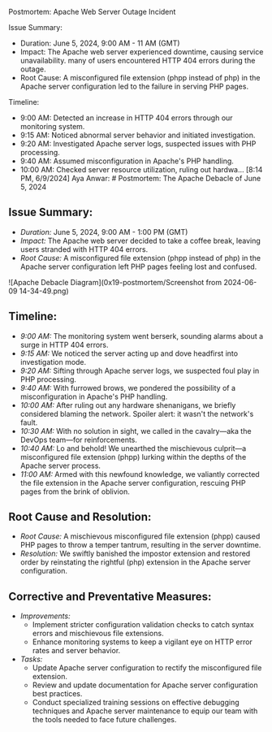  Postmortem: Apache Web Server Outage Incident

Issue Summary:
- Duration: June 5, 2024, 9:00 AM - 11 AM (GMT)
- Impact: The Apache web server experienced downtime, causing service unavailability. many of users encountered HTTP 404 errors during the outage.
- Root Cause: A misconfigured file extension (phpp instead of php) in the Apache server configuration led to the failure in serving PHP pages.

Timeline:
- 9:00 AM: Detected an increase in HTTP 404 errors through our monitoring system.
- 9:15 AM: Noticed abnormal server behavior and initiated investigation.
- 9:20 AM: Investigated Apache server logs, suspected issues with PHP processing.
- 9:40 AM: Assumed misconfiguration in Apache's PHP handling.
- 10:00 AM: Checked server resource utilization, ruling out hardwa…
[8:14 PM, 6/9/2024] Aya Anwar: # Postmortem: The Apache Debacle of June 5, 2024

## Issue Summary:
- *Duration:* June 5, 2024, 9:00 AM - 1:00 PM (GMT)
- *Impact:* The Apache web server decided to take a coffee break, leaving users stranded with HTTP 404 errors.
- *Root Cause:* A misconfigured file extension (phpp instead of php) in the Apache server configuration left PHP pages feeling lost and confused.

![Apache Debacle Diagram](0x19-postmortem/Screenshot from 2024-06-09 14-34-49.png)
## Timeline:
- *9:00 AM:* The monitoring system went berserk, sounding alarms about a surge in HTTP 404 errors.
- *9:15 AM:* We noticed the server acting up and dove headfirst into investigation mode.
- *9:20 AM:* Sifting through Apache server logs, we suspected foul play in PHP processing.
- *9:40 AM:* With furrowed brows, we pondered the possibility of a misconfiguration in Apache's PHP handling.
- *10:00 AM:* After ruling out any hardware shenanigans, we briefly considered blaming the network. Spoiler alert: it wasn't the network's fault.
- *10:30 AM:* With no solution in sight, we called in the cavalry—aka the DevOps team—for reinforcements.
- *10:40 AM:* Lo and behold! We unearthed the mischievous culprit—a misconfigured file extension (phpp) lurking within the depths of the Apache server process.
- *11:00 AM:* Armed with this newfound knowledge, we valiantly corrected the file extension in the Apache server configuration, rescuing PHP pages from the brink of oblivion.

## Root Cause and Resolution:
- *Root Cause:* A mischievous misconfigured file extension (phpp) caused PHP pages to throw a temper tantrum, resulting in the server downtime.
- *Resolution:* We swiftly banished the impostor extension and restored order by reinstating the rightful (php) extension in the Apache server configuration.

## Corrective and Preventative Measures:
- *Improvements:*
  - Implement stricter configuration validation checks to catch syntax errors and mischievous file extensions.
  - Enhance monitoring systems to keep a vigilant eye on HTTP error rates and server behavior.
- *Tasks:*
  - Update Apache server configuration to rectify the misconfigured file extension.
  - Review and update documentation for Apache server configuration best practices.
  - Conduct specialized training sessions on effective debugging techniques and Apache server maintenance to equip our team with the tools needed to face future challenges.

